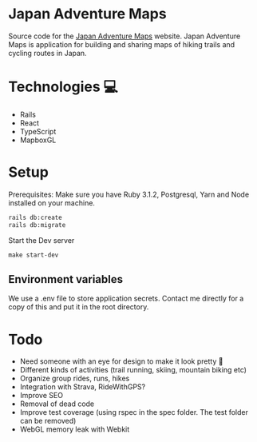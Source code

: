 # Japan Adventure Maps

Source code for the [Japan Adventure Maps](https://japan-adventure-maps.com) website.
Japan Adventure Maps is application for building and sharing maps of hiking trails and cycling routes in Japan.

# Technologies 💻
* Rails
* React
* TypeScript
* MapboxGL

# Setup

Prerequisites: Make sure you have Ruby 3.1.2, Postgresql, Yarn and Node installed on your machine.

```bash
rails db:create
rails db:migrate
```

Start the Dev server
```
make start-dev
```

## Environment variables

We use a .env file to store application secrets. Contact me directly for a copy of this and put it in the root directory.

# Todo

* Need someone with an eye for design to make it look pretty 💅
* Different kinds of activities (trail running, skiing, mountain biking etc)
* Organize group rides, runs, hikes
* Integration with Strava, RideWithGPS?
* Improve SEO
* Removal of dead code
* Improve test coverage (using rspec in the spec folder. The test folder can be removed)
* WebGL memory leak with Webkit
